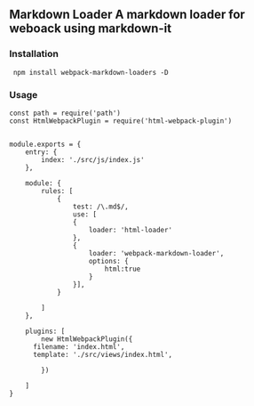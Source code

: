 ## Markdown Loader A markdown loader for weboack using markdown-it

### Installation
```
 npm install webpack-markdown-loaders -D
```


### Usage
```
const path = require('path')
const HtmlWebpackPlugin = require('html-webpack-plugin')


module.exports = {
	entry: {
		index: './src/js/index.js'
	},

	module: {
		rules: [
			{
				test: /\.md$/,
				use: [
				{
					loader: 'html-loader'
				},
				{
					loader: 'webpack-markdown-loader',
					options: {
                        html:true
                    }
				}],
			}

		]
	},

	plugins: [
		new HtmlWebpackPlugin({
      filename: 'index.html',
      template: './src/views/index.html',
      
		})

	]
}
```